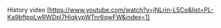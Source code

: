 History video
[https://www.youtube.com/watch?v=jNLrin-L5Co&list=PL-Ka9bftppLwRWDpl7HiqkypWTnr6qwFW&index=1]
